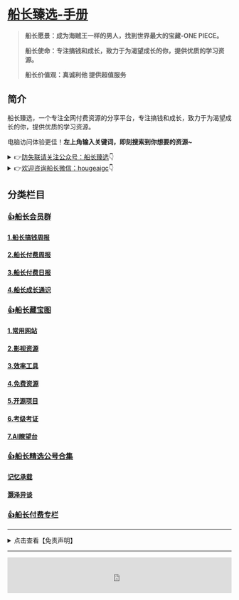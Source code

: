 # [船长臻选-手册](/README.md)

> **船长愿景：成为海贼王一样的男人，找到世界最大的宝藏-ONE PIECE。**
> 
> **船长使命：专注搞钱和成长，致力于为渴望成长的你，提供优质的学习资源。**
>
> **船长价值观：真诚利他 提供超值服务**

## 简介

船长臻选，一个专注全网付费资源的分享平台，专注搞钱和成长，致力于为渴望成长的你，提供优质的学习资源。

电脑访问体验更佳！**左上角输入关键词，即刻搜索到你想要的资源~**

<details>
  <summary>👉<u>防失联请关注公众号：船长臻选</u>👇</summary>
 <p> <img src="/media/intro_gzh.png" alt="" width="863" data-width="863" data-height="670"></p>
</details>

<details>
  <summary>👉<u>欢迎咨询船长微信：hougeaigc</u>👇</summary>
 <p> <img src="/media/intro_weixin.png" alt="" width="863" data-width="863" data-height="670"></p>
</details>


## 分类栏目

### [👍**船长会员群**](data/group.md)

#### [1.船长搞钱周报](data/group/gq_weekly.md)

#### [2.船长付费周报](data/group/ff_weekly.md)

#### [3.船长付费日报](data/group/ff_daily.md)

#### [4.船长成长通识](data/group/ff_course.md)

### [👍**船长藏宝图**](data/resource.md)

#### [1.常用网站](data/resource/01.常用网站.md)

#### [2.影视资源](data/resource/02.影视资源.md)

#### [3.效率工具](data/resource/03.效率工具.md)

#### [4.免费资源](data/resource/04.免费资源.md)

#### [5.开源项目](data/resource/05.开源项目.md)

#### [6.考级考证](data/resource/06.考级考证.md)

#### [7.AI瞭望台](data/resource/07.AI瞭望台.md)

### [👍**船长精选公号合集**](data/gzh.md)

#### [记忆承载](/data/gzh/记忆承载.md)

#### [灏泽异谈](/data/gzh/灏泽异谈.md)

### [👍**船长付费专栏**](data/ff_column.md)

***

<details>
  <summary>点击查看【免责声明】</summary>
  <p> 本站为个人博客，博客所发布的一切破解软件、补丁、注册机和注册信息及软件的文章仅限用于学习和研究目的；<br>不得将上述内容用于商业或者非法用途，否则，一切后果请用户自负。<br>本站所有内容均来自网络，版权争议与本站无关，您必须在下载后的24个小时之内，从您的电脑中彻底删除上述内容，如有需要，请去软件官网下载正版。<br>访问和下载本站内容，说明您已同意上述条款。<br>本站为非盈利性站点，不贩卖软件，不会收取任何费用，所有内容不作为商业行为。 </p></details>

***

<iframe src="https://cn.widgetstore.net/view/index.html?q=5b049cc8622189440f31d6307d40e568.33c5161d66b47cd805fdc9d34d4f90b3" frameborder="0" sandbox="allow-scripts allow-popups allow-top-navigation-by-user-activation allow-forms allow-same-origin allow-storage-access-by-user-activation allow-popups-to-escape-sandbox" allowfullscreen="" style="width: 100%; height: 80px; border-radius: 1px; pointer-events: auto; background-color: white;"></iframe>


